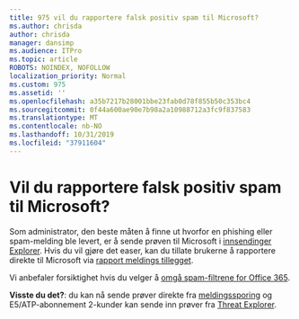 ```yaml
---
title: 975 vil du rapportere falsk positiv spam til Microsoft?
ms.author: chrisda
author: chrisda
manager: dansimp
ms.audience: ITPro
ms.topic: article
ROBOTS: NOINDEX, NOFOLLOW
localization_priority: Normal
ms.custom: 975
ms.assetid: ''
ms.openlocfilehash: a35b7217b28001bbe23fab0d78f855b50c353bc4
ms.sourcegitcommit: 0f44a600ae90e7b98a2a10988712a3fc9f837583
ms.translationtype: MT
ms.contentlocale: nb-NO
ms.lasthandoff: 10/31/2019
ms.locfileid: "37911604"
---
```

# <a name="would-you-like-to-report-a-spam-false-positive-to-microsoft"></a>Vil du rapportere falsk positiv spam til Microsoft?

Som administrator, den beste måten å finne ut hvorfor en phishing eller spam-melding ble levert, er å sende prøven til Microsoft i [innsendinger Explorer](https://protection.office.com/reportsubmission). Hvis du vil gjøre det easer, kan du tillate brukerne å rapportere direkte til Microsoft via [rapport meldings tillegget](https://appsource.microsoft.com/product/office/WA104381180?src=office&tab=Overview).

Vi anbefaler forsiktighet hvis du velger å [omgå spam-filtrene for Office 365](https://docs.microsoft.com/exchange/troubleshoot/antispam/cautions-against-bypassing-spam-filters).

**Visste du det?**: du kan nå sende prøver direkte fra [meldingssporing](https://protection.office.com/messagetrace) og E5/ATP-abonnement 2-kunder kan sende inn prøver fra [Threat Explorer](https://docs.microsoft.com/microsoft-365/security/office-365-security/threat-explorer).
